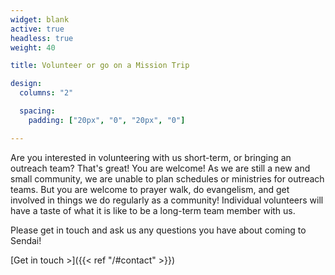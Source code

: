 ```yaml
---
widget: blank
active: true
headless: true
weight: 40

title: Volunteer or go on a Mission Trip

design:
  columns: "2"

  spacing:
    padding: ["20px", "0", "20px", "0"]

---
```


Are you interested in volunteering with us short-term, or bringing an outreach team? That's great! You are welcome! As we are still a new and small community, we are unable to plan schedules or ministries for outreach teams. But you are welcome to prayer walk, do evangelism, and get involved in things we do regularly as a community! Individual volunteers will have a taste of what it is like to be a long-term team member with us.

Please get in touch and ask us any questions you have about coming to Sendai!

[Get in touch >]({{< ref "/#contact" >}})
